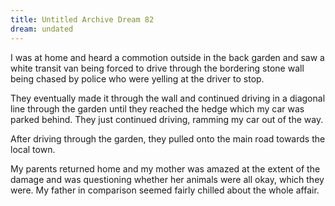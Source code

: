 ```yaml
---
title: Untitled Archive Dream 82
dream: undated
---
```


I was at home and heard a commotion outside in the back garden and saw a white transit van being forced to drive through the bordering stone wall being chased by police who were yelling at the driver to stop.

They eventually made it through the wall and continued driving in a diagonal line through the garden until they reached the hedge which my car was parked behind. They just continued driving, ramming my car out of the way.

After driving through the garden, they pulled onto the main road towards the local town. <!-- BH -->

My parents returned home and my mother was amazed at the extent of the damage and was questioning whether her animals were all okay, which they were. My father in comparison seemed fairly chilled about the whole affair.